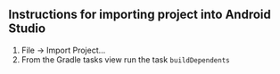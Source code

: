 Instructions for importing project into Android Studio
---
1. File -> Import Project... 
2. From the Gradle tasks view run the task `buildDependents`
